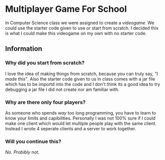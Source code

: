 # Multiplayer Game For School
In Computer Science class we were assigned to create a *videogame*. We could use the starter code given to use or start from scratch. I decided this is what I could make this videogame on my own with no starter code.
## Information
### Why did you start from scratch?
I love the idea of making things from scratch, because you can truly say, *"I made this"*. Also the starter code given to us in class comes with a jar file which has to be importd into the code and I don't think its a good idea to try debugging a jar file I did not create nor am familiar with.
### Why are there only four players?
As someone who spends *way* too long programming, you have to learn to know your limits and capibilities. Personally I was not 100% sure if I could make one client which would let multiple people play with the same client. Instead I wrote 4 seperate clients and a server to work together.
### Will you continue this?
*No. Probibly not.*
